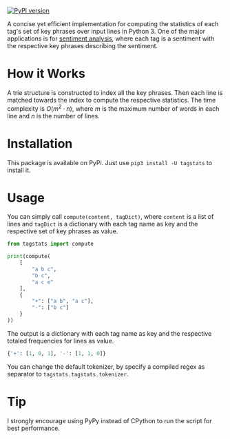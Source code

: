 [![PyPI version](https://badge.fury.io/py/tagstats.svg)](https://badge.fury.io/py/tagstats)

A concise yet efficient implementation for computing the statistics of each tag's set of key phrases over input lines in Python 3.
One of the major applications is for [sentiment analysis](https://en.wikipedia.org/wiki/Sentiment_analysis), where each tag is a sentiment with the respective key phrases describing the sentiment.

# How it Works

A trie structure is constructed to index all the key phrases. Then each line is matched towards the index to compute the respective statistics.
The time complexity is $O(m^2 \cdot n)$, where $m$ is the maximum number of words in each line and $n$ is the number of lines.

# Installation

This package is available on PyPi. Just use `pip3 install -U tagstats` to install it.

# Usage

You can simply call `compute(content, tagDict)`, where `content` is a list of lines and `tagDict` is a dictionary with each tag name as key and the respective set of key phrases as value.

``` python
from tagstats import compute

print(compute(
    [
        "a b c",
        "b c",
        "a c e"
    ],
    {
        "+": ["a b", "a c"],
        "-": ["b c"]
    }
))
```

The output is a dictionary with each tag name as key and the respective totaled frequencies for lines as value.
``` python
{'+': [1, 0, 1], '-': [1, 1, 0]}
```

You can change the default tokenizer, by specify a compiled regex as separator to `tagstats.tagstats.tokenizer`.

# Tip

I strongly encourage using PyPy instead of CPython to run the script for best performance.
